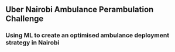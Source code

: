 

## Uber Nairobi Ambulance Perambulation Challenge

### Using ML to create an optimised ambulance deployment strategy in Nairobi